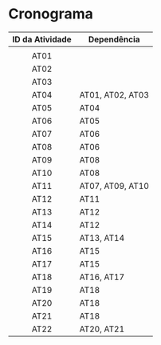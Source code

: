 # Cronograma

| ID da Atividade | Dependência | 
|:---------------:|-------------|
|      |  | 
| AT01 |  |  
| AT02 |  |
| AT03 |  |
| AT04 | AT01, AT02, AT03 |
| AT05 | AT04 |
| AT06 | AT05 |
| AT07 | AT06 |
| AT08 | AT06 |
| AT09 | AT08 |
| AT10 | AT08 |
| AT11 | AT07, AT09, AT10 |
| AT12 | AT11 |
| AT13 | AT12 |
| AT14 | AT12 |
| AT15 | AT13, AT14 |
| AT16 | AT15 |
| AT17 | AT15 |
| AT18 | AT16, AT17 |
| AT19 | AT18 |
| AT20 | AT18 |
| AT21 | AT18 |
| AT22 | AT20, AT21 |
